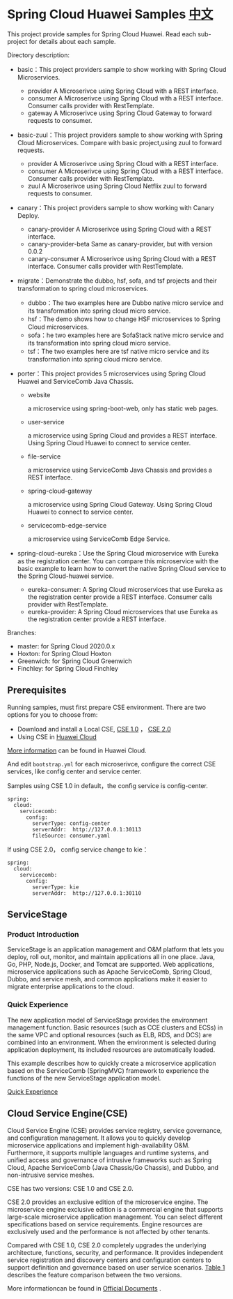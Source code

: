 # Spring Cloud Huawei Samples [中文](README_CN.md) 

This project provide samples for Spring Cloud Huawei. Read each sub-project for details about each sample. 

Directory description:

- basic：This project providers sample to show working with Spring Cloud Microservices. 
  - provider A Microserivce using Spring Cloud with a REST interface.
  - consumer A Microserivce using Spring Cloud with a REST interface. Consumer calls provider with RestTemplate.
  - gateway A Microserivce using Spring Cloud Gateway to forward requests to consumer.
- basic-zuul：This project providers sample to show working with Spring Cloud Microservices. Compare with basic project,using zuul to forward requests. 
  - provider A Microserivce using Spring Cloud with a REST interface.
  - consumer A Microserivce using Spring Cloud with a REST interface. Consumer calls provider with RestTemplate.
  - zuul A Microserivce using Spring Cloud Netflix zuul to forward requests to consumer.

- canary：This project providers sample to show working with Canary Deploy. 

  - canary-provider A Microserivce using Spring Cloud with a REST interface.
  - canary-provider-beta Same as canary-provider, but with version 0.0.2
  - canary-consumer A Microserivce using Spring Cloud with a REST interface. Consumer calls provider with RestTemplate.

- migrate：Demonstrate the dubbo, hsf, sofa, and tsf projects and their transformation to spring cloud microservices.

  - dubbo：The two examples here are Dubbo native micro service and its transformation into spring cloud micro service.
  - hsf：The demo shows how to change HSF microservices to Spring Cloud microservices. 
  - sofa：he two examples here are SofaStack native micro service and its transformation into spring cloud micro service.
  - tsf：The two examples here are tsf native micro service and its transformation into spring cloud micro service.

- porter：This project provides 5 microservices using Spring Cloud Huawei and ServiceComb Java Chassis. 

  - website

    a microservice using spring-boot-web, only has static web pages.

  - user-service

    a microservice using Spring Cloud and provides a REST interface. Using Spring Cloud Huawei to connect to service center.

  - file-service

    a microservice using ServiceComb Java Chassis and provides a REST interface.

  - spring-cloud-gateway

    a microservice using Spring Cloud Gateway. Using Spring Cloud Huawei to connect to service center.

  - servicecomb-edge-service

    a microservice using ServiceComb Edge Service.

- spring-cloud-eureka：Use the Spring Cloud microservice with Eureka as the registration center. You can compare this microservice with the basic example to learn how to convert the native Spring Cloud service to the Spring Cloud-huawei service.

  - eureka-consumer: A Spring Cloud microservices that use Eureka as the registration center provide a REST interface. Consumer calls provider with RestTemplate.
  - eureka-provider: A Spring Cloud microservices that use Eureka as the registration center provide a REST interface.

Branches:

* master: for Spring Cloud 2020.0.x
* Hoxton: for Spring Cloud Hoxton
* Greenwich: for Spring Cloud Greenwich
* Finchley: for Spring Cloud Finchley

## Prerequisites

Running samples, must first prepare CSE environment. There are two options for you to choose from:

* Download and install a Local CSE,  [CSE 1.0](https://support.huaweicloud.com/devg-servicestage/ss-devg-0034.html) ， [CSE 2.0](https://support.huaweicloud.com/devg-cse/cse_devg_0036.html)  
* Using CSE in [Huawei Cloud ](https://support.huaweicloud.com/qs-cse/cse_qs_0002.html)

[More information](https://support.huaweicloud.com/devg-cse/cse_devg_0006.html) can be found in Huawei Cloud. 

And edit `bootstrap.yml` for each microserivce, configure the correct CSE services, like config center and service center.

Samples using CSE 1.0 in default，the config service is config-center. 

```
spring:
  cloud:
    servicecomb:
      config:
        serverType: config-center
        serverAddr:  http://127.0.0.1:30113
        fileSource: consumer.yaml
```

If using  CSE 2.0， config service change to kie：

```
spring:
  cloud:
    servicecomb:
      config:
        serverType: kie
        serverAddr:  http://127.0.0.1:30110
```

## ServiceStage

### Product Introduction

ServiceStage is an application management and O&M platform that lets you deploy, roll out, monitor, and maintain applications all in one place. Java, Go, PHP, Node.js, Docker, and Tomcat are supported. Web applications, microservice applications such as Apache ServiceComb, Spring Cloud, Dubbo, and service mesh, and common applications make it easier to migrate enterprise applications to the cloud.

### Quick Experience

The new application model of ServiceStage provides the environment management function. Basic resources (such as CCE clusters and ECSs) in the same VPC and optional resources (such as ELB, RDS, and DCS) are combined into an environment. When the environment is selected during application deployment, its included resources are automatically loaded.

This example describes how to quickly create a microservice application based on the ServiceComb (SpringMVC) framework to experience the functions of the new ServiceStage application model.

[Quick Experience](https://support.huaweicloud.com/intl/en-us/qs-servicestage/servicestage_qs_0025.html)

## Cloud Service Engine(CSE)

Cloud Service Engine (CSE) provides service registry, service governance, and configuration management. It allows you to quickly develop microservice applications and implement high-availability O&M. Furthermore, it supports multiple languages and runtime systems, and unified access and governance of intrusive frameworks such as Spring Cloud, Apache ServiceComb (Java Chassis/Go Chassis), and Dubbo, and non-intrusive service meshes. 

CSE has two versions: CSE 1.0 and CSE 2.0.

CSE 2.0 provides an exclusive edition of the microservice engine. The microservice engine exclusive edition is a commercial engine that supports large-scale microservice application management. You can select different specifications based on service requirements. Engine resources are exclusively used and the performance is not affected by other tenants.

Compared with CSE 1.0, CSE 2.0 completely upgrades the underlying architecture, functions, security, and performance. It provides independent service registration and discovery centers and configuration centers to support definition and governance based on user service scenarios. [Table 1](https://support.huaweicloud.com/productdesc-cse/cse_productdesc_0001.html#cse_productdesc_0001__table88531734172219) describes the feature comparison between the two versions.

More informationcan be found in [Official Documents](https://support.huaweicloud.com/wtsnew-cse/index.html)  .
